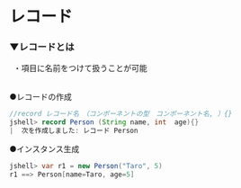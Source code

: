 # レコード

### ▼レコードとは
&ensp;・項目に名前をつけて扱うことが可能<br>
<br>

●レコードの作成<br>
```java
//record レコード名　（コンポーネントの型　コンポーネント名, ）{}
jshell> record Person (String name, int  age){}
|  次を作成しました: レコード Person

```

●インスタンス生成<br>
```java
jshell> var r1 = new Person("Taro", 5)
r1 ==> Person[name=Taro, age=5]
```
<br>
